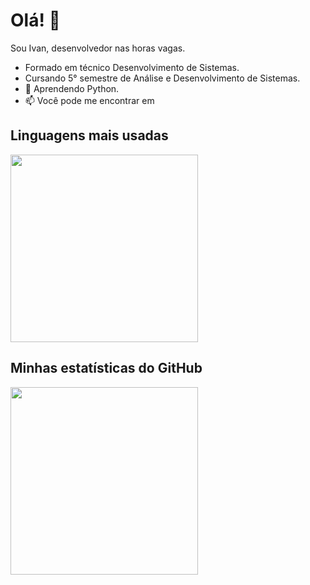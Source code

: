 
# Olá! 👋

Sou Ivan, desenvolvedor nas horas vagas.

- Formado em técnico Desenvolvimento de Sistemas.
- Cursando 5° semestre de Análise e Desenvolvimento de Sistemas.
- 🌱 Aprendendo Python.
- 📫 Você pode me encontrar em 
            <img height="16px" weight="16px" src="https://cdn.jsdelivr.net/gh/devicons/devicon@latest/icons/linkedin/linkedin-original.svg" />
          

## Linguagens mais usadas
<img src="https://github-readme-stats.vercel.app/api/top-langs/?username=ivanvilela&layout=compact&langs_count=5&theme=radical" width="300px" />

## Minhas estatísticas do GitHub
<img src="https://github-readme-stats.vercel.app/api?username=ivanvilela&show_icons=true&theme=radical" width="300px" />

<!--
**ivanvilela/ivanvilela** is a ✨ _special_ ✨ repository because its `README.md` (this file) appears on your GitHub profile.

Here are some ideas to get you started:

- 🔭 I’m currently working on ...
- 🌱 I’m currently learning ...
- 👯 I’m looking to collaborate on ...
- 🤔 I’m looking for help with ...
- 💬 Ask me about ...
- 📫 How to reach me: ...
- 😄 Pronouns: ...
- ⚡ Fun fact: ...
-->
